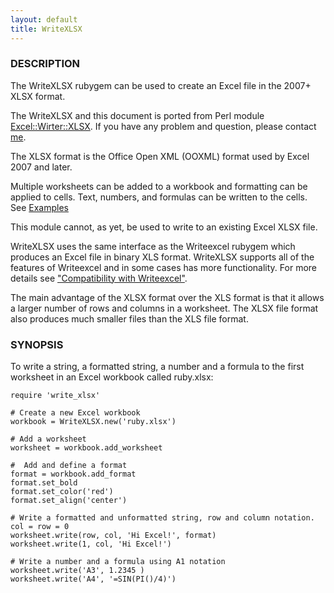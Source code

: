 ```yaml
---
layout: default
title: WriteXLSX
---
```

### <a name="description" class="anchor" href="#description"><span class="octicon octicon-link" /></a>DESCRIPTION
The WriteXLSX rubygem can be used to create an Excel file in the 2007+ XLSX format.

The WriteXLSX and this document is ported from Perl module [Excel::Wirter::XLSX](http://search.cpan.org/~jmcnamara/Excel-Writer-XLSX-0.73/).
If you have any problem and question, please contact [me](mailto:cxn03651@msj.biglobe.ne.jp).

The XLSX format is the Office Open XML (OOXML) format used by Excel 2007 and later.

Multiple worksheets can be added to a workbook and formatting can be applied to cells.
Text, numbers, and formulas can be written to the cells.
See [Examples](examples.html#examples)

This module cannot, as yet, be used to write to an existing Excel XLSX file.

WriteXLSX uses the same interface as the Writeexcel rubygem which produces
an Excel file in binary XLS format.
WriteXLSX supports all of the features of Writeexcel and in some cases has
more functionality.
For more details
see ["Compatibility with Writeexcel"](compatibility_with_writeexcel.html#compatibility_with_writeexcel).

The main advantage of the XLSX format over the XLS format is that it allows a larger number of rows and columns in a worksheet.
The XLSX file format also produces much smaller files than the XLS file format.

### <a name="synopsis" class="anchor" href="#synopsis"><span class="octicon octicon-link" /></a>SYNOPSIS

To write a string, a formatted string, a number and a formula to the first worksheet in an Excel workbook called ruby.xlsx:

    require 'write_xlsx'

    # Create a new Excel workbook
    workbook = WriteXLSX.new('ruby.xlsx')

    # Add a worksheet
    worksheet = workbook.add_worksheet

    #  Add and define a format
    format = workbook.add_format
    format.set_bold
    format.set_color('red')
    format.set_align('center')

    # Write a formatted and unformatted string, row and column notation.
    col = row = 0
    worksheet.write(row, col, 'Hi Excel!', format)
    worksheet.write(1, col, 'Hi Excel!')

    # Write a number and a formula using A1 notation
    worksheet.write('A3', 1.2345 )
    worksheet.write('A4', '=SIN(PI()/4)')

